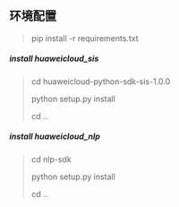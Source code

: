 ## 环境配置

> pip install -r requirements.txt

##### install  huaweicloud_sis

> cd huaweicloud-python-sdk-sis-1.0.0
>
> python setup.py install 
>
> cd .. 

##### install huaweicloud_nlp

> cd nlp-sdk 
>
> python setup.py install 
>
> cd ..